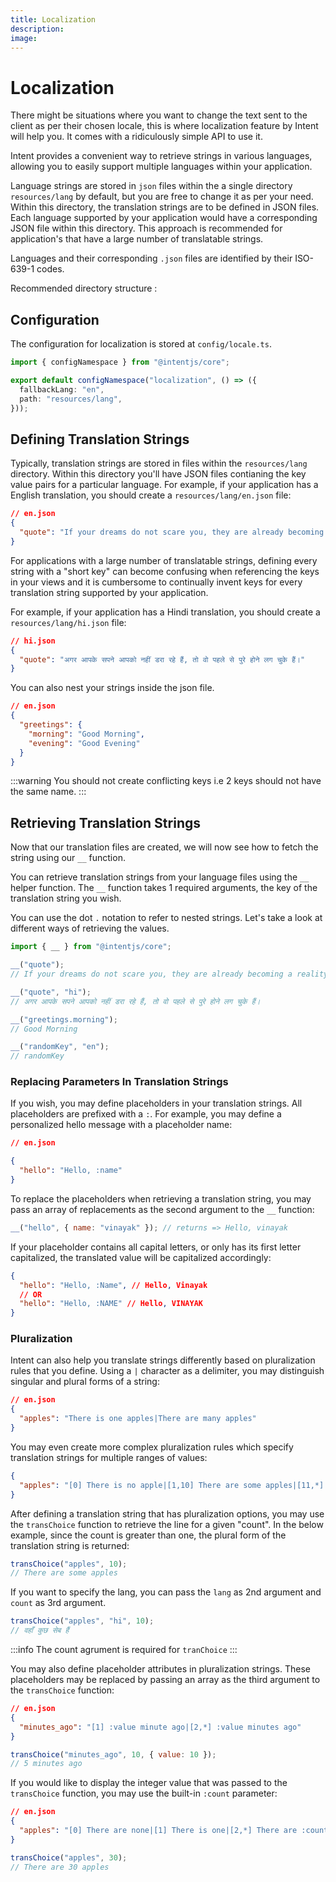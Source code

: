 ```yaml
---
title: Localization
description:
image:
---
```


# Localization

There might be situations where you want to change the text sent to the client as per their chosen locale, this is where localization feature by Intent will help you. It comes with a ridiculously simple API to use it.

Intent provides a convenient way to retrieve strings in various languages, allowing you to easily support multiple languages within your application.

Language strings are stored in `json` files within the a single directory `resources/lang` by default, but you are free to change it as per your need. Within this directory, the translation strings are to be defined in JSON files. Each language supported by your application would have a corresponding JSON file within this directory. This approach is recommended for application's that have a large number of translatable strings.

Languages and their corresponding `.json` files are identified by their <Link href="https://en.wikipedia.org/wiki/List_of_ISO_639-1_codes" className='text-primary'>ISO-639-1</Link> codes.

Recommended directory structure :

<FileTree>
  <FileTree.Folder name="resources" defaultOpen>
    <FileTree.Folder name="lang" defaultOpen>
      <FileTree.File name="en.json" />
      <FileTree.File name="hi.json" />
    </FileTree.Folder>
  </FileTree.Folder>
</FileTree>

## Configuration

The configuration for localization is stored at `config/locale.ts`.

```ts
import { configNamespace } from "@intentjs/core";

export default configNamespace("localization", () => ({
  fallbackLang: "en",
  path: "resources/lang",
}));
```

## Defining Translation Strings

Typically, translation strings are stored in files within the `resources/lang` directory. Within this directory you'll have JSON files contianing the key value pairs for a particular language.
For example, if your application has a English translation, you should create a `resources/lang/en.json` file:

```json
// en.json
{
  "quote": "If your dreams do not scare you, they are already becoming a reality."
}
```

For applications with a large number of translatable strings, defining every string with a "short key" can become confusing when referencing the keys in your views and it is cumbersome to continually invent keys for every translation string supported by your application.

For example, if your application has a Hindi translation, you should create a `resources/lang/hi.json` file:

```json
// hi.json
{
  "quote": "अगर आपके सपने आपको नहीं डरा रहे हैं, तो वो पहले से पुरे होने लग चुके हैं।"
}
```

You can also nest your strings inside the json file.

```json
// en.json
{
  "greetings": {
    "morning": "Good Morning",
    "evening": "Good Evening"
  }
}
```

:::warning
You should not create conflicting keys i.e 2 keys should not have the same name.
:::

## Retrieving Translation Strings

Now that our translation files are created, we will now see how to fetch the string using our `__` function.

You can retrieve translation strings from your language files using the `__` helper function. The `__` function takes 1 required arguments, the key of the translation string you wish.

You can use the dot `.` notation to refer to nested strings. Let's take a look at different ways of retrieving the values.

```ts
import { __ } from "@intentjs/core";

__("quote");
// If your dreams do not scare you, they are already becoming a reality.

__("quote", "hi");
// अगर आपके सपने आपको नहीं डरा रहे हैं, तो वो पहले से पुरे होने लग चुके हैं।

__("greetings.morning");
// Good Morning

__("randomKey", "en");
// randomKey
```

### Replacing Parameters In Translation Strings

If you wish, you may define placeholders in your translation strings. All placeholders are prefixed with a `:`. For example, you may define a personalized hello message with a placeholder name:

```json
// en.json

{
  "hello": "Hello, :name"
}
```

To replace the placeholders when retrieving a translation string, you may pass an array of replacements as the second argument to the `__` function:

```javascript
__("hello", { name: "vinayak" }); // returns => Hello, vinayak
```

If your placeholder contains all capital letters, or only has its first letter capitalized, the translated value will be capitalized accordingly:

```json
{
  "hello": "Hello, :Name", // Hello, Vinayak
  // OR
  "hello": "Hello, :NAME" // Hello, VINAYAK
}
```

### Pluralization

Intent can also help you translate strings differently based on pluralization rules that you define. Using a `|` character as a delimiter, you may distinguish singular and plural forms of a string:

```json
// en.json
{
  "apples": "There is one apples|There are many apples"
}
```

You may even create more complex pluralization rules which specify translation strings for multiple ranges of values:

```json
{
  "apples": "[0] There is no apple|[1,10] There are some apples|[11,*] There are many apples"
}
```

After defining a translation string that has pluralization options, you may use the `transChoice` function to retrieve the line for a given "count".
In the below example, since the count is greater than one, the plural form of the translation string is returned:

```ts
transChoice("apples", 10);
// There are some apples
```

If you want to specify the lang, you can pass the `lang` as 2nd argument and `count` as 3rd argument.

```ts
transChoice("apples", "hi", 10);
// वहाँ कुछ सेब हैं
```

:::info
The count agrument is required for `tranChoice`
:::

You may also define placeholder attributes in pluralization strings. These placeholders may be replaced by passing an array as the third argument to the `transChoice` function:

```json
// en.json
{
  "minutes_ago": "[1] :value minute ago|[2,*] :value minutes ago"
}
```

```javascript
transChoice("minutes_ago", 10, { value: 10 });
// 5 minutes ago
```

If you would like to display the integer value that was passed to the `transChoice` function, you may use the built-in `:count` parameter:

```json
// en.json
{
  "apples": "[0] There are none|[1] There is one|[2,*] There are :count apples"
}
```

```javascript
transChoice("apples", 30);
// There are 30 apples
```
